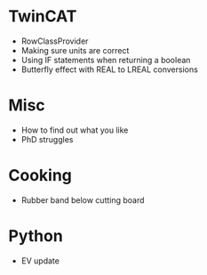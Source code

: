 # TwinCAT

- RowClassProvider 
- Making sure units are correct
- Using IF statements when returning a boolean
- Butterfly effect with REAL to LREAL conversions

# Misc
- How to find out what you like
- PhD struggles

# Cooking
- Rubber band below cutting board

  

# Python
- EV update

